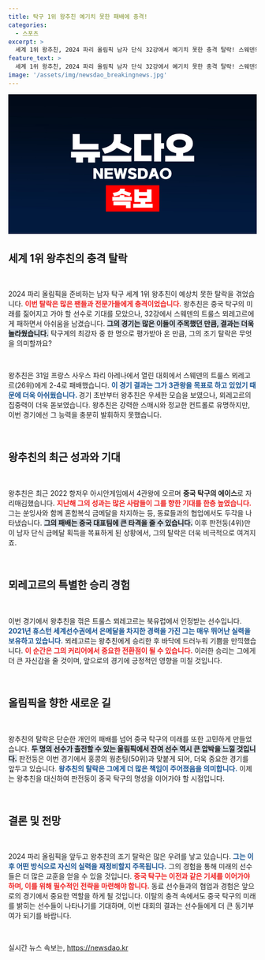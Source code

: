 ```yaml
---
title: 탁구 1위 왕추친 예기치 못한 패배에 충격!
categories:
  - 스포츠
excerpt: >
  세계 1위 왕추친, 2024 파리 올림픽 남자 단식 32강에서 예기치 못한 충격 탈락! 스웨덴의 트룰스 뫼레고르에게 패하며 중국 탁구의 희망이 사라졌다. 올림픽에서의 불확실성을 더욱 증대시키는 이번 경기, 그 배경을 스포츠 팬들이 놓쳐서는 안 된다!
feature_text: >
  세계 1위 왕추친, 2024 파리 올림픽 남자 단식 32강에서 예기치 못한 충격 탈락! 스웨덴의 트룰스 뫼레고르에게 패하며 중국 탁구의 희망이 사라졌다. 올림픽에서의 불확실성을 더욱 증대시키는 이번 경기, 그 배경을 스포츠 팬들이 놓쳐서는 안 된다!
image: '/assets/img/newsdao_breakingnews.jpg'
---
```


<p><img src="/assets/img/newsdao_breakingnews.jpg" alt="flaretime 속보" /></p>

<h2 data-ke-size="size26">세계 1위 왕추친의 충격 탈락</h2>

<p data-ke-size="size16">&nbsp;</p>

<p>2024 파리 올림픽을 준비하는 남자 탁구 세계 1위 왕추친이 예상치 못한 탈락을 겪었습니다. <b><span style="color: #ee2323;">이번 탈락은 많은 팬들과 전문가들에게 충격이었습니다.</span></b> 왕추친은 중국 탁구의 미래를 짊어지고 가야 할 선수로 기대를 모았으나, 32강에서 스웨덴의 트룰스 뫼레고르에게 패하면서 아쉬움을 남겼습니다. <b><span style="background-color: #21538527;">그의 경기는 많은 이들이 주목했던 만큼, 결과는 더욱 놀라웠습니다.</span></b> 탁구계의 최강자 중 한 명으로 평가받아 온 만큼, 그의 조기 탈락은 무엇을 의미할까요? </p>

<p data-ke-size="size16">&nbsp;</p>

<p>왕추친은 31일 프랑스 사우스 파리 아레나에서 열린 대회에서 스웨덴의 트룰스 뫼레고르(26위)에게 2-4로 패배했습니다. <b><span style="color: #1a5490;">이 경기 결과는 그가 3관왕을 목표로 하고 있었기 때문에 더욱 아쉬웠습니다. </span></b> 경기 초반부터 왕추친은 우세한 모습을 보였으나, 뫼레고르의 집중력이 더욱 돋보였습니다. 왕추친은 강력한 스매시와 정교한 컨트롤로 유명하지만, 이번 경기에선 그 능력을 충분히 발휘하지 못했습니다.</p>

<p data-ke-size="size16">&nbsp;</p>

<h2 data-ke-size="size26">왕추친의 최근 성과와 기대</h2>

<p data-ke-size="size16">&nbsp;</p>

<p>왕추친은 최근 2022 항저우 아시안게임에서 4관왕에 오르며 <strong>중국 탁구의 에이스</strong>로 자리매김했습니다. <b><span style="color: #ee2323;">지난해 그의 성과는 많은 사람들이 그를 향한 기대를 한층 높였습니다.</span></b> 그는 쑨잉사와 함께 혼합복식 금메달을 차지하는 등, 동료들과의 협업에서도 두각을 나타냈습니다. <b><span style="background-color: #21538527;">그의 패배는 중국 대표팀에 큰 타격을 줄 수 있습니다.</span></b> 이후 판전둥(4위)만이 남자 단식 금메달 획득을 목표하게 된 상황에서, 그의 탈락은 더욱 비극적으로 여겨지죠.</p>

<p data-ke-size="size16">&nbsp;</p>

<h2 data-ke-size="size26">뫼레고르의 특별한 승리 경험</h2>

<p data-ke-size="size16">&nbsp;</p>

<p>이번 경기에서 왕추친을 꺾은 트룰스 뫼레고르는 북유럽에서 인정받는 선수입니다. <b><span style="color: #1a5490;">2021년 휴스턴 세계선수권에서 은메달을 차지한 경력을 가진 그는 매우 뛰어난 실력을 보유하고 있습니다.</span></b> 뫼레고르는 왕추친에게 승리한 후 바닥에 드러누워 기쁨을 만끽했습니다. <b><span style="color: #ee2323;">이 순간은 그의 커리어에서 중요한 전환점이 될 수 있습니다.</span></b> 이러한 승리는 그에게 더 큰 자신감을 줄 것이며, 앞으로의 경기에 긍정적인 영향을 미칠 것입니다.</p>

<p data-ke-size="size16">&nbsp;</p>

<h2 data-ke-size="size26">올림픽을 향한 새로운 길</h2>

<p data-ke-size="size16">&nbsp;</p>

<p>왕추친의 탈락은 단순한 개인의 패배를 넘어 중국 탁구의 미래를 또한 고민하게 만들었습니다. <b><span style="background-color: #21538527;">두 명의 선수가 출전할 수 있는 올림픽에서 잔여 선수 역시 큰 압박을 느낄 것입니다.</span></b> 판전둥은 이번 경기에서 홍콩의 웡춘팅(50위)과 맞붙게 되어, 더욱 중요한 경기를 앞두고 있습니다. <b><span style="color: #1a5490;">왕추친의 탈락은 그에게 더 많은 책임이 주어졌음을 의미합니다.</span></b> 이제는 왕추친을 대신하여 판전둥이 중국 탁구의 명성을 이어가야 할 시점입니다.</p>

<p data-ke-size="size16">&nbsp;</p>

<h2 data-ke-size="size26">결론 및 전망</h2>

<p data-ke-size="size16">&nbsp;</p>

<p>2024 파리 올림픽을 앞두고 왕추친의 조기 탈락은 많은 우려를 낳고 있습니다. <b><span style="color: #1a5490;">그는 이후 어떤 방식으로 자신의 실력을 재정비할지 주목됩니다.</span></b> 그의 경험을 통해 미래의 선수들은 더 많은 교훈을 얻을 수 있을 것입니다. <b><span style="color: #ee2323;">중국 탁구는 이전과 같은 기세를 이어가야 하며, 이를 위해 필수적인 전략을 마련해야 합니다.</span></b> 동료 선수들과의 협업과 경험은 앞으로의 경기에서 중요한 역할을 하게 될 것입니다. 이탈의 충격 속에서도 중국 탁구의 미래를 밝히는 선수들이 나타나기를 기대하며, 이번 대회의 결과는 선수들에게 더 큰 동기부여가 되기를 바랍니다. </p>

<p data-ke-size="size16">&nbsp;</p>
실시간 뉴스 속보는, <a href="https://newsdao.kr" rel="dofollow">https://newsdao.kr</a>


